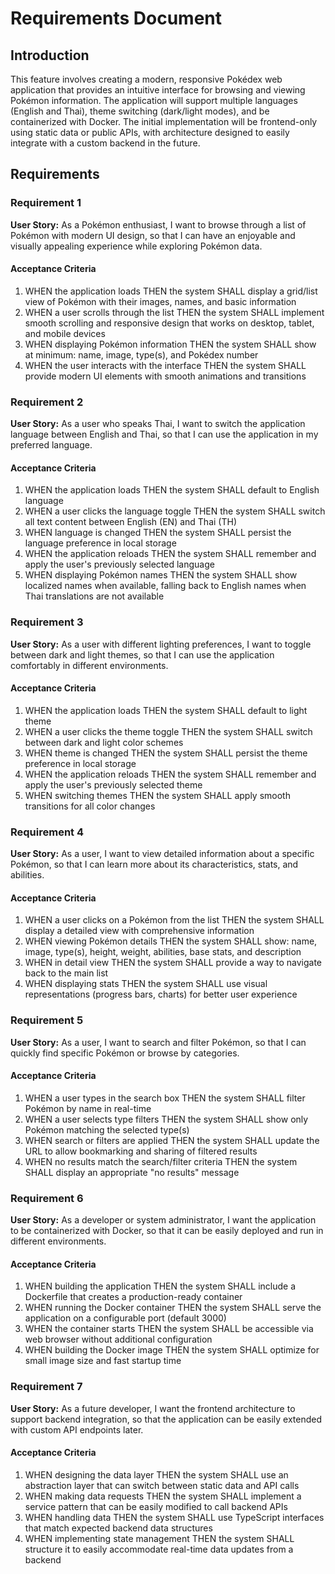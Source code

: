 # Requirements Document

## Introduction

This feature involves creating a modern, responsive Pokédex web application that provides an intuitive interface for browsing and viewing Pokémon information. The application will support multiple languages (English and Thai), theme switching (dark/light modes), and be containerized with Docker. The initial implementation will be frontend-only using static data or public APIs, with architecture designed to easily integrate with a custom backend in the future.

## Requirements

### Requirement 1

**User Story:** As a Pokémon enthusiast, I want to browse through a list of Pokémon with modern UI design, so that I can have an enjoyable and visually appealing experience while exploring Pokémon data.

#### Acceptance Criteria

1. WHEN the application loads THEN the system SHALL display a grid/list view of Pokémon with their images, names, and basic information
2. WHEN a user scrolls through the list THEN the system SHALL implement smooth scrolling and responsive design that works on desktop, tablet, and mobile devices
3. WHEN displaying Pokémon information THEN the system SHALL show at minimum: name, image, type(s), and Pokédex number
4. WHEN the user interacts with the interface THEN the system SHALL provide modern UI elements with smooth animations and transitions

### Requirement 2

**User Story:** As a user who speaks Thai, I want to switch the application language between English and Thai, so that I can use the application in my preferred language.

#### Acceptance Criteria

1. WHEN the application loads THEN the system SHALL default to English language
2. WHEN a user clicks the language toggle THEN the system SHALL switch all text content between English (EN) and Thai (TH)
3. WHEN language is changed THEN the system SHALL persist the language preference in local storage
4. WHEN the application reloads THEN the system SHALL remember and apply the user's previously selected language
5. WHEN displaying Pokémon names THEN the system SHALL show localized names when available, falling back to English names when Thai translations are not available

### Requirement 3

**User Story:** As a user with different lighting preferences, I want to toggle between dark and light themes, so that I can use the application comfortably in different environments.

#### Acceptance Criteria

1. WHEN the application loads THEN the system SHALL default to light theme
2. WHEN a user clicks the theme toggle THEN the system SHALL switch between dark and light color schemes
3. WHEN theme is changed THEN the system SHALL persist the theme preference in local storage
4. WHEN the application reloads THEN the system SHALL remember and apply the user's previously selected theme
5. WHEN switching themes THEN the system SHALL apply smooth transitions for all color changes

### Requirement 4

**User Story:** As a user, I want to view detailed information about a specific Pokémon, so that I can learn more about its characteristics, stats, and abilities.

#### Acceptance Criteria

1. WHEN a user clicks on a Pokémon from the list THEN the system SHALL display a detailed view with comprehensive information
2. WHEN viewing Pokémon details THEN the system SHALL show: name, image, type(s), height, weight, abilities, base stats, and description
3. WHEN in detail view THEN the system SHALL provide a way to navigate back to the main list
4. WHEN displaying stats THEN the system SHALL use visual representations (progress bars, charts) for better user experience

### Requirement 5

**User Story:** As a user, I want to search and filter Pokémon, so that I can quickly find specific Pokémon or browse by categories.

#### Acceptance Criteria

1. WHEN a user types in the search box THEN the system SHALL filter Pokémon by name in real-time
2. WHEN a user selects type filters THEN the system SHALL show only Pokémon matching the selected type(s)
3. WHEN search or filters are applied THEN the system SHALL update the URL to allow bookmarking and sharing of filtered results
4. WHEN no results match the search/filter criteria THEN the system SHALL display an appropriate "no results" message

### Requirement 6

**User Story:** As a developer or system administrator, I want the application to be containerized with Docker, so that it can be easily deployed and run in different environments.

#### Acceptance Criteria

1. WHEN building the application THEN the system SHALL include a Dockerfile that creates a production-ready container
2. WHEN running the Docker container THEN the system SHALL serve the application on a configurable port (default 3000)
3. WHEN the container starts THEN the system SHALL be accessible via web browser without additional configuration
4. WHEN building the Docker image THEN the system SHALL optimize for small image size and fast startup time

### Requirement 7

**User Story:** As a future developer, I want the frontend architecture to support backend integration, so that the application can be easily extended with custom API endpoints later.

#### Acceptance Criteria

1. WHEN designing the data layer THEN the system SHALL use an abstraction layer that can switch between static data and API calls
2. WHEN making data requests THEN the system SHALL implement a service pattern that can be easily modified to call backend APIs
3. WHEN handling data THEN the system SHALL use TypeScript interfaces that match expected backend data structures
4. WHEN implementing state management THEN the system SHALL structure it to easily accommodate real-time data updates from a backend